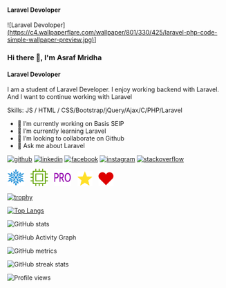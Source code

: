 #### Laravel Devoloper
![Laravel Devoloper] [(https://c4.wallpaperflare.com/wallpaper/801/330/425/laravel-php-code-simple-wallpaper-preview.jpg)](https://scontent.fdac24-1.fna.fbcdn.net/v/t1.6435-9/70306923_1417017471806289_8673627694824423424_n.jpg?_nc_cat=102&ccb=1-7&_nc_sid=84a396&_nc_eui2=AeET8oCGdvJZMlaJmnvg21g6elWNsDuT8016VY2wO5PzTXeHcqKBIk5YluzfoP3bQs1yYzNK7vwjcuDMQD4wm0Rm&_nc_ohc=cU2C4C13fUwAX-LJYqm&_nc_ht=scontent.fdac24-1.fna&oh=00_AT-dw87s9BMhkUhIHincnfPbvomi59ddzslEpWX8_5KR5Q&oe=62E34706)]

### Hi there 👋, I'm Asraf Mridha
#### Laravel Devoloper


I am a student of Laravel Developer. I enjoy working backend with Laravel. And I want to continue working with Laravel

Skills:  JS / HTML / CSS/Bootstrap/jQuery/Ajax/C/PHP/Laravel

- 🔭 I’m currently working on Basis SEIP 
- 🌱 I’m currently learning Laravel 
- 👯 I’m looking to collaborate on Github 
- 💬 Ask me about Laravel 


[<img src='https://cdn.jsdelivr.net/npm/simple-icons@3.0.1/icons/github.svg' alt='github' height='40'>](https://github.com/asrafmridha)  [<img src='https://cdn.jsdelivr.net/npm/simple-icons@3.0.1/icons/linkedin.svg' alt='linkedin' height='40'>](https://www.linkedin.com/in/asraf-mridha-7801ba197/)  [<img src='https://cdn.jsdelivr.net/npm/simple-icons@3.0.1/icons/facebook.svg' alt='facebook' height='40'>](https://www.facebook.com/kosto.asraful)  [<img src='https://cdn.jsdelivr.net/npm/simple-icons@3.0.1/icons/instagram.svg' alt='instagram' height='40'>](https://www.instagram.com/asraful_75/)  [<img src='https://cdn.jsdelivr.net/npm/simple-icons@3.0.1/icons/stackoverflow.svg' alt='stackoverflow' height='40'>](https://stackoverflow.com/users/17994875/asraf-mridha)  

<a href='https://archiveprogram.github.com/'><img src='https://raw.githubusercontent.com/acervenky/animated-github-badges/master/assets/acbadge.gif' width='40' height='40'></a> <a href='https://docs.github.com/en/developers'><img src='https://raw.githubusercontent.com/acervenky/animated-github-badges/master/assets/devbadge.gif' width='40' height='40'></a> <a href='https://github.com/pricing'><img src='https://raw.githubusercontent.com/acervenky/animated-github-badges/master/assets/pro.gif' width='40' height='40'></a> <a href='https://stars.github.com/'><img src='https://raw.githubusercontent.com/acervenky/animated-github-badges/master/assets/starbadge.gif' width='35' height='35'></a> <a href='https://docs.github.com/en/github/supporting-the-open-source-community-with-github-sponsors'><img src='https://raw.githubusercontent.com/acervenky/animated-github-badges/master/assets/sponsorbadge.gif' width='35' height='35'></a> 

[![trophy](https://github-profile-trophy.vercel.app/?username=asrafmridha)](https://github.com/ryo-ma/github-profile-trophy)

[![Top Langs](https://github-readme-stats.vercel.app/api/top-langs/?username=asrafmridha)](https://github.com/anuraghazra/github-readme-stats)

![GitHub stats](https://github-readme-stats.vercel.app/api?username=asrafmridha&show_icons=true&count_private=true)  

![GitHub Activity Graph](https://activity-graph.herokuapp.com/graph?username=asrafmridha)  

![GitHub metrics](https://metrics.lecoq.io/asrafmridha)  

![GitHub streak stats](https://github-readme-streak-stats.herokuapp.com/?user=asrafmridha)  

![Profile views](https://gpvc.arturio.dev/asrafmridha)  
